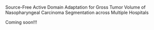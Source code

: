 
Source-Free Active Domain Adaptation for Gross Tumor Volume of Nasopharyngeal Carcinoma Segmentation across Multiple Hospitals

Coming soon!!!
